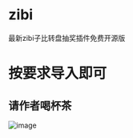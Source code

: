 # zibi
最新zibi子比转盘抽奖插件免费开源版
# 按要求导入即可

## 请作者喝杯茶

![image](https://github.com/user-attachments/assets/aeaadab1-96af-4608-a4e6-479b902ff2b9)
